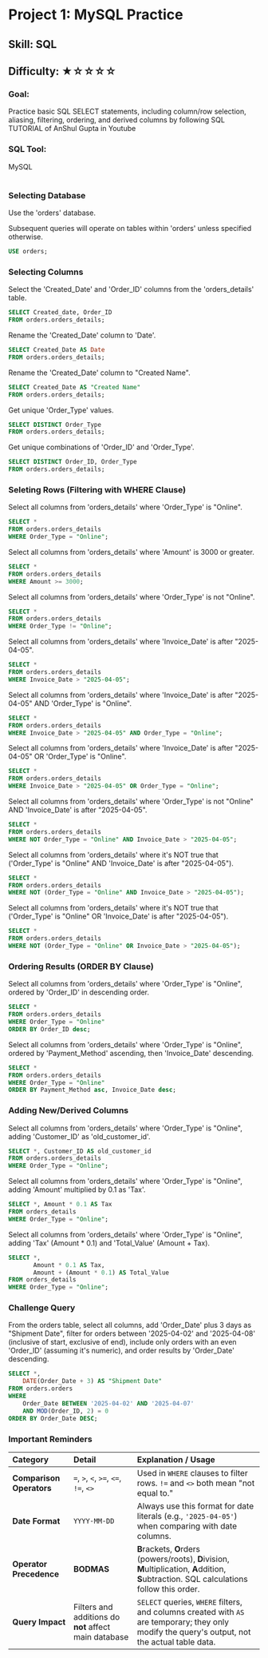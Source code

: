 # Project 1: MySQL Practice
## Skill: SQL
## Difficulty: ★☆☆☆☆

### Goal:
Practice basic SQL SELECT statements, including column/row selection, aliasing, filtering, ordering, and derived columns by following SQL TUTORIAL of AnShul Gupta in Youtube
### SQL Tool:
MySQL

#

### Selecting Database
Use the 'orders' database.

Subsequent queries will operate on tables within 'orders' unless specified otherwise.
```sql
USE orders;
```


### Selecting Columns
Select the 'Created_Date' and 'Order_ID' columns from the 'orders_details' table.
```sql
SELECT Created_date, Order_ID
FROM orders.orders_details;
```

Rename the 'Created_Date' column to 'Date'.
```sql
SELECT Created_Date AS Date
FROM orders.orders_details;
```

Rename the 'Created_Date' column to "Created Name".
```sql
SELECT Created_Date AS "Created Name"
FROM orders.orders_details;
```

Get unique 'Order_Type' values.
```sql
SELECT DISTINCT Order_Type
FROM orders.orders_details;
```

Get unique combinations of 'Order_ID' and 'Order_Type'.
```sql
SELECT DISTINCT Order_ID, Order_Type
FROM orders.orders_details;
```


### Seleting Rows (Filtering with WHERE Clause)
Select all columns from 'orders_details' where 'Order_Type' is "Online".
```sql
SELECT *
FROM orders.orders_details
WHERE Order_Type = "Online";
```

Select all columns from 'orders_details' where 'Amount' is 3000 or greater.
```sql
SELECT *
FROM orders.orders_details
WHERE Amount >= 3000;
```

Select all columns from 'orders_details' where 'Order_Type' is not "Online".
```sql
SELECT *
FROM orders.orders_details
WHERE Order_Type != "Online";
```

Select all columns from 'orders_details' where 'Invoice_Date' is after "2025-04-05".
```sql
SELECT *
FROM orders.orders_details
WHERE Invoice_Date > "2025-04-05";
```

Select all columns from 'orders_details' where 'Invoice_Date' is after "2025-04-05" AND 'Order_Type' is "Online".
```sql
SELECT *
FROM orders.orders_details
WHERE Invoice_Date > "2025-04-05" AND Order_Type = "Online";
```

Select all columns from 'orders_details' where 'Invoice_Date' is after "2025-04-05" OR 'Order_Type' is "Online".
```sql
SELECT *
FROM orders.orders_details
WHERE Invoice_Date > "2025-04-05" OR Order_Type = "Online";
```

Select all columns from 'orders_details' where 'Order_Type' is not "Online" AND 'Invoice_Date' is after "2025-04-05".
```sql
SELECT *
FROM orders.orders_details
WHERE NOT Order_Type = "Online" AND Invoice_Date > "2025-04-05";
```

Select all columns from 'orders_details' where it's NOT true that ('Order_Type' is "Online" AND 'Invoice_Date' is after "2025-04-05").
```sql
SELECT *
FROM orders.orders_details
WHERE NOT (Order_Type = "Online" AND Invoice_Date > "2025-04-05");
```

Select all columns from 'orders_details' where it's NOT true that ('Order_Type' is "Online" OR 'Invoice_Date' is after "2025-04-05").
```sql
SELECT *
FROM orders.orders_details
WHERE NOT (Order_Type = "Online" OR Invoice_Date > "2025-04-05");
```

### Ordering Results (ORDER BY Clause)
Select all columns from 'orders_details' where 'Order_Type' is "Online", ordered by 'Order_ID' in descending order.
```sql
SELECT *
FROM orders.orders_details
WHERE Order_Type = "Online"
ORDER BY Order_ID desc;
```

Select all columns from 'orders_details' where 'Order_Type' is "Online", ordered by 'Payment_Method' ascending, then 'Invoice_Date' descending.
```sql
SELECT *
FROM orders.orders_details
WHERE Order_Type = "Online"
ORDER BY Payment_Method asc, Invoice_Date desc;
```

### Adding New/Derived Columns
Select all columns from 'orders_details' where 'Order_Type' is "Online", adding 'Customer_ID' as 'old_customer_id'.
```sql
SELECT *, Customer_ID AS old_customer_id
FROM orders.orders_details
WHERE Order_Type = "Online";
```

Select all columns from 'orders_details' where 'Order_Type' is "Online", adding 'Amount' multiplied by 0.1 as 'Tax'.
```sql
SELECT *, Amount * 0.1 AS Tax
FROM orders_details
WHERE Order_Type = "Online";
```

Select all columns from 'orders_details' where 'Order_Type' is "Online", adding 'Tax' (Amount * 0.1) and 'Total_Value' (Amount + Tax).
```sql
SELECT *,
       Amount * 0.1 AS Tax,
       Amount + (Amount * 0.1) AS Total_Value
FROM orders_details
WHERE Order_Type = "Online";
```

### Challenge Query
From the orders table, select all columns, add 'Order_Date' plus 3 days as "Shipment Date", filter for orders between '2025-04-02' and '2025-04-08' (inclusive of start, exclusive of end), include only orders with an even 'Order_ID' (assuming it's numeric), and order results by 'Order_Date' descending.
```sql
SELECT *,
	DATE(Order_Date + 3) AS "Shipment Date"
FROM orders.orders
WHERE
	Order_Date BETWEEN '2025-04-02' AND '2025-04-07'
	AND MOD(Order_ID, 2) = 0
ORDER BY Order_Date DESC;
```

### Important Reminders
| Category               | Detail                                     | Explanation / Usage                                                                                   |
| :--------------------- | :----------------------------------------- | :------------------------------------------------------------------------------------------------------ |
| **Comparison Operators** | `=`, `>`, `<`, `>=`, `<=`, `!=`, `<>`   | Used in `WHERE` clauses to filter rows. `!=` and `<>` both mean "not equal to."                         |
| **Date Format** | `YYYY-MM-DD`                               | Always use this format for date literals (e.g., `'2025-04-05'`) when comparing with date columns.     |
| **Operator Precedence**| **BODMAS** | **B**rackets, **O**rders (powers/roots), **D**ivision, **M**ultiplication, **A**ddition, **S**ubtraction. SQL calculations follow this order. |
| **Query Impact** | Filters and additions do **not** affect main database | `SELECT` queries, `WHERE` filters, and columns created with `AS` are temporary; they only modify the query's output, not the actual table data. |
